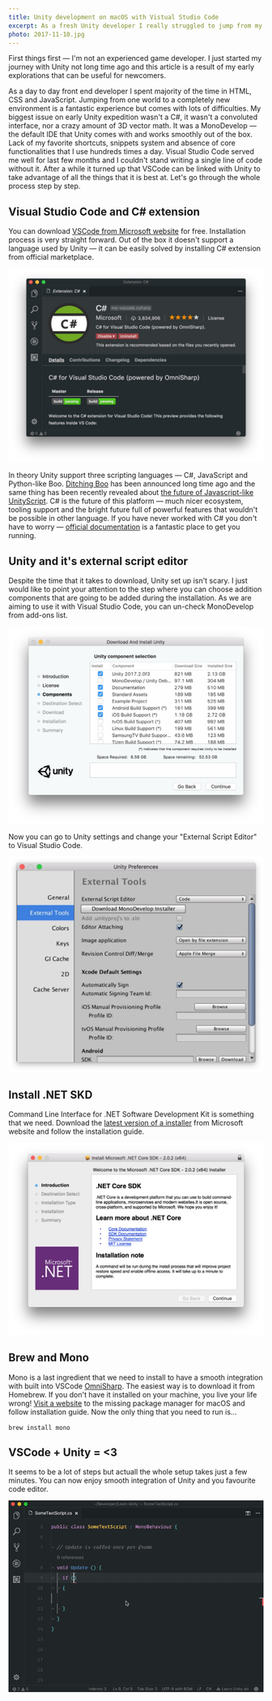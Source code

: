 ```yaml
---
title: Unity development on macOS with Vistual Studio Code
excerpt: As a fresh Unity developer I really struggled to jump from my favourite code ediot to MonoDevelop. Took me a while to realise that this actually isn't necessity.
photo: 2017-11-10.jpg
---
```


First things first — I'm not an experienced game developer. I just started my journey with Unity not long time ago and this article is a result of my early explorations that can be useful for newcomers.

As a day to day front end developer I spent majority of the time in HTML, CSS and JavaScript. Jumping from one world to a completely new environment is a fantastic experience but comes with lots of difficulties. My biggest issue on early Unity expedition wasn't a C#, it wasn't a convoluted interface, nor a crazy amount of 3D vector math. It was a MonoDevelop — the default IDE that Unity comes with and works smoothly out of the box. Lack of my favorite shortcuts, snippets system and absence of core functionalities that I use hundreds times a day. Visual Studio Code served me well for last few months and I couldn't stand writing a single line of code without it. After a while it turned up that VSCode can be linked with Unity to take advantage of all the things that it is best at. Let's go through the whole process step by step.

## Visual Studio Code and C# extension

You can download [VSCode from Microsoft website](https://code.visualstudio.com/) for free. Installation process is very straight forward. Out of the box it doesn't support a language used by Unity — it can be easily solved by installing C# extension from official marketplace.

![Visual Studio Code and C# extension](/photos/2017-11-10-1.jpg)

In theory Unity support three scripting languages — C#, JavaScript and Python-like Boo. [Ditching Boo](https://blogs.unity3d.com/2014/09/03/documentation-unity-scripting-languages-and-you/) has been announced long time ago and the same thing has been recently revealed about [the future of Javascript-like UnityScript](https://blogs.unity3d.com/2017/08/11/unityscripts-long-ride-off-into-the-sunset/). C# is the future of this platform — much nicer ecosystem, tooling support and the bright future full of powerful features that wouldn't be possible in other language. If you have never worked with C# you don't have to worry — [official documentation](https://unity3d.com/learn/tutorials/s/scripting) is a fantastic place to get you running.

## Unity and it's external script editor

Despite the time that it takes to download, Unity set up isn't scary. I just would like to point your attention to the step where you can choose addition components that are going to be added during the installation. As we are aiming to use it with Visual Studio Code, you can un-check MonoDevelop from add-ons list.

![Unity comes with MonoDevelop](/photos/2017-11-10-2.jpg)

Now you can go to Unity settings and change your "External Script Editor" to Visual Studio Code.

![Visual Studio code as a external script editor for Unity](/photos/2017-11-10-3.jpg)

## Install .NET SKD

Command Line Interface for .NET Software Development Kit is something that we need. Download the [latest version of a installer](https://www.microsoft.com/net/learn/get-started/macos) from Microsoft website and follow the installation guide.

![.NET SDK installation screen](/photos/2017-11-10-4.jpg)

## Brew and Mono

Mono is a last ingredient that we need to install to have a smooth integration with built into VSCode [OmniSharp](http://www.omnisharp.net/). The easiest way is to download it from Homebrew. If you don't have it installed on your machine, you live your life wrong! [Visit a website](https://brew.sh/) to the missing package manager for macOS and follow installation guide. Now the only thing that you need to run is…

```
brew install mono
```

## VSCode + Unity = <3

It seems to be a lot of steps but actuall the whole setup takes just a few minutes. You can now enjoy smooth integration of Unity and you favourite code editor.

![Unity integration into Visual Studio Code](/photos/2017-11-10-5.gif)
